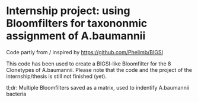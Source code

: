 # Internship project: using Bloomfilters for taxononmic assignment of A.baumannii
Code partly from / inspired by https://github.com/Phelimb/BIGSI

This code has been used to create a BIGSI-like Bloomfilter for the 8 Clonetypes of A.baumannii. Please note that the code and the project of the internship/thesis is still not finished (yet).

tl;dr: Multiple Bloomfilters saved as a matrix, used to indentify A.baumannii bacteria

